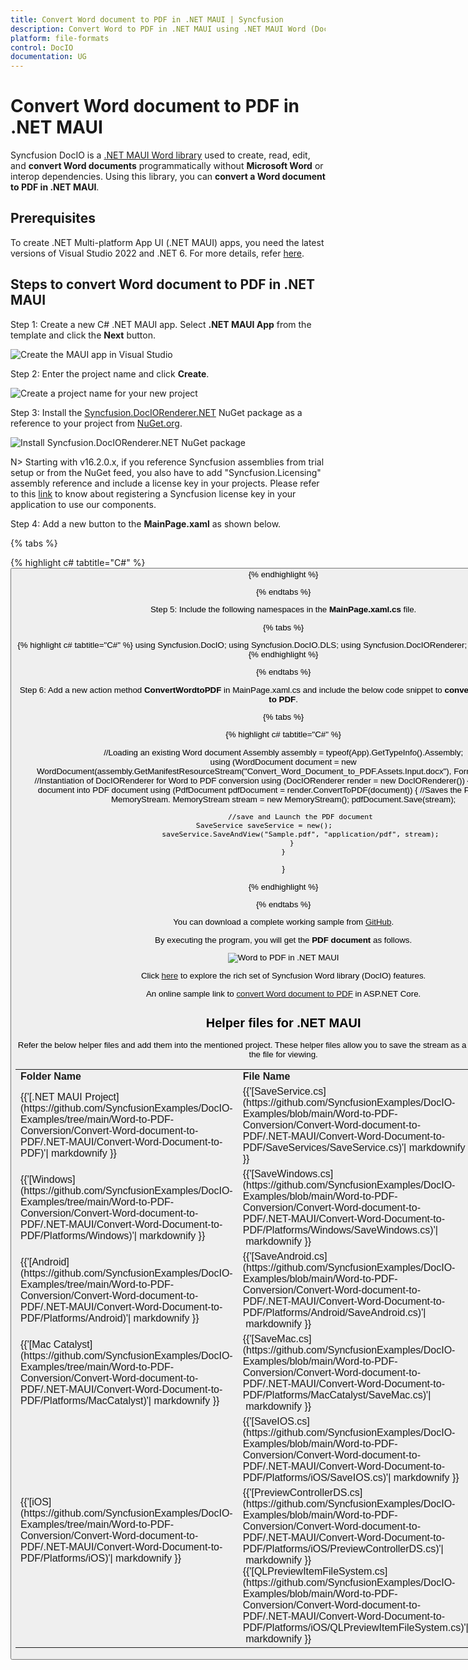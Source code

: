 ```yaml
---
title: Convert Word document to PDF in .NET MAUI | Syncfusion
description: Convert Word to PDF in .NET MAUI using .NET MAUI Word (DocIO) library without Microsoft Word or interop dependencies.
platform: file-formats
control: DocIO
documentation: UG
---
```


# Convert Word document to PDF in .NET MAUI

Syncfusion DocIO is a [.NET MAUI Word library](https://www.syncfusion.com/document-processing/word-framework/maui/word-library) used to create, read, edit, and **convert Word documents** programmatically without **Microsoft Word** or interop dependencies. Using this library, you can **convert a Word document to PDF in .NET MAUI**.

## Prerequisites
To create .NET Multi-platform App UI (.NET MAUI) apps, you need the latest versions of Visual Studio 2022 and .NET 6. For more details, refer [here](https://learn.microsoft.com/en-us/dotnet/maui/get-started/installation?view=net-maui-7.0&tabs=vswin).

## Steps to convert Word document to PDF in .NET MAUI

Step 1: Create a new C# .NET MAUI app. Select **.NET MAUI App** from the template and click the **Next** button.

![Create the MAUI app in Visual Studio](MAUI_Images/Create-Project-WordtoPDF.png)

Step 2: Enter the project name and click **Create**.

![Create a project name for your new project](MAUI_Images/Project-Name-WordtoPDF.png)

Step 3: Install the [Syncfusion.DocIORenderer.NET](https://www.nuget.org/packages/Syncfusion.DocIORenderer.NET) NuGet package as a reference to your project from [NuGet.org](https://www.nuget.org/).

![Install Syncfusion.DocIORenderer.NET NuGet package](MAUI_Images/Nuget-Package-WordtoPDF.png)

N> Starting with v16.2.0.x, if you reference Syncfusion assemblies from trial setup or from the NuGet feed, you also have to add "Syncfusion.Licensing" assembly reference and include a license key in your projects. Please refer to this [link](https://help.syncfusion.com/common/essential-studio/licensing/overview) to know about registering a Syncfusion license key in your application to use our components.

Step 4: Add a new button to the **MainPage.xaml** as shown below.

{% tabs %}

{% highlight c# tabtitle="C#" %}
<ContentPage xmlns="http://schemas.microsoft.com/dotnet/2021/maui"
             xmlns:x="http://schemas.microsoft.com/winfx/2009/xaml"
             x:Class="Convert_Word_Document_to_PDF.MainPage">
    <ScrollView>
        <Grid RowSpacing="25" RowDefinitions="Auto,Auto,Auto,Auto,*"
            Padding="{OnPlatform iOS='30,60,30,30', Default='30'}">
            <Button 
                Text="Convert Word Document to PDF"
                FontAttributes="Bold"
                Grid.Row="0"
                SemanticProperties.Hint="Convert Word Document to PDF"
                Clicked="ConvertWordtoPDF"
                HorizontalOptions="Center" />
        </Grid>
    </ScrollView>
</ContentPage>
{% endhighlight %}

{% endtabs %}

Step 5: Include the following namespaces in the **MainPage.xaml.cs** file.

{% tabs %}

{% highlight c# tabtitle="C#" %}
using Syncfusion.DocIO;
using Syncfusion.DocIO.DLS;
using Syncfusion.DocIORenderer;
using Syncfusion.Pdf;
{% endhighlight %}

{% endtabs %}

Step 6: Add a new action method **ConvertWordtoPDF** in MainPage.xaml.cs and include the below code snippet to **convert a Word document to PDF**.

{% tabs %}

{% highlight c# tabtitle="C#" %}

//Loading an existing Word document
Assembly assembly = typeof(App).GetTypeInfo().Assembly;      
using (WordDocument document = new WordDocument(assembly.GetManifestResourceStream("Convert_Word_Document_to_PDF.Assets.Input.docx"), FormatType.Docx))
{
    //Instantiation of DocIORenderer for Word to PDF conversion
    using (DocIORenderer render = new DocIORenderer())
    {
        //Converts Word document into PDF document
        using (PdfDocument pdfDocument = render.ConvertToPDF(document))
        {
            //Saves the PDF document to MemoryStream.
            MemoryStream stream = new MemoryStream();
            pdfDocument.Save(stream);

            //save and Launch the PDF document
            SaveService saveService = new();                 
            saveService.SaveAndView("Sample.pdf", "application/pdf", stream);
        }
    }
}

{% endhighlight %}

{% endtabs %}

You can download a complete working sample from [GitHub](https://github.com/SyncfusionExamples/DocIO-Examples/tree/main/Word-to-PDF-Conversion/Convert-Word-document-to-PDF/.NET-MAUI).

By executing the program, you will get the **PDF document** as follows.

![Word to PDF in .NET MAUI](WordToPDF_images/OutputImage.png)

Click [here](https://www.syncfusion.com/document-processing/word-framework/maui) to explore the rich set of Syncfusion Word library (DocIO) features. 

An online sample link to [convert Word document to PDF](https://ej2.syncfusion.com/aspnetcore/Word/WordToPDF#/material3) in ASP.NET Core.

## Helper files for .NET MAUI

Refer the below helper files and add them into the mentioned project. These helper files allow you to save the stream as a physical file and open the file for viewing.

<table>
  <tr>
  <td>
    <b>Folder Name</b>
  </td>
  <td>
    <b>File Name</b>
  </td>
  <td>
    <b>Summary</b>
  </td>
  </tr>
  <tr>
  <td>
    {{'[.NET MAUI Project](https://github.com/SyncfusionExamples/DocIO-Examples/tree/main/Word-to-PDF-Conversion/Convert-Word-document-to-PDF/.NET-MAUI/Convert-Word-Document-to-PDF)'| markdownify }}
  </td>
  <td>
    {{'[SaveService.cs](https://github.com/SyncfusionExamples/DocIO-Examples/blob/main/Word-to-PDF-Conversion/Convert-Word-document-to-PDF/.NET-MAUI/Convert-Word-Document-to-PDF/SaveServices/SaveService.cs)'| markdownify }}
  </td>
  <td>Represent the base class for save operation.
  </td>
  </tr>
  <tr>
  <td>
    {{'[Windows](https://github.com/SyncfusionExamples/DocIO-Examples/tree/main/Word-to-PDF-Conversion/Convert-Word-document-to-PDF/.NET-MAUI/Convert-Word-Document-to-PDF/Platforms/Windows)'| markdownify }}
  </td>
  <td>
    {{'[SaveWindows.cs](https://github.com/SyncfusionExamples/DocIO-Examples/blob/main/Word-to-PDF-Conversion/Convert-Word-document-to-PDF/.NET-MAUI/Convert-Word-Document-to-PDF/Platforms/Windows/SaveWindows.cs)'| markdownify }}
  </td>
  <td>Save implementation for Windows.
  </td>
  </tr>
  <tr>
  <td>
    {{'[Android](https://github.com/SyncfusionExamples/DocIO-Examples/tree/main/Word-to-PDF-Conversion/Convert-Word-document-to-PDF/.NET-MAUI/Convert-Word-Document-to-PDF/Platforms/Android)'| markdownify }}
  </td>
  <td>
    {{'[SaveAndroid.cs](https://github.com/SyncfusionExamples/DocIO-Examples/blob/main/Word-to-PDF-Conversion/Convert-Word-document-to-PDF/.NET-MAUI/Convert-Word-Document-to-PDF/Platforms/Android/SaveAndroid.cs)'| markdownify }}
  </td>
  <td>Save implementation for Android device.
  </td>
  </tr>
  <tr>
  <td>
    {{'[Mac Catalyst](https://github.com/SyncfusionExamples/DocIO-Examples/tree/main/Word-to-PDF-Conversion/Convert-Word-document-to-PDF/.NET-MAUI/Convert-Word-Document-to-PDF/Platforms/MacCatalyst)'| markdownify }}
  </td>
  <td>
    {{'[SaveMac.cs](https://github.com/SyncfusionExamples/DocIO-Examples/blob/main/Word-to-PDF-Conversion/Convert-Word-document-to-PDF/.NET-MAUI/Convert-Word-Document-to-PDF/Platforms/MacCatalyst/SaveMac.cs)'| markdownify }}
  </td>
  <td>Save implementation for Mac Catalyst device.
  </td>
  </tr>
  <tr>
  <td rowspan="2">
    {{'[iOS](https://github.com/SyncfusionExamples/DocIO-Examples/tree/main/Word-to-PDF-Conversion/Convert-Word-document-to-PDF/.NET-MAUI/Convert-Word-Document-to-PDF/Platforms/iOS)'| markdownify }}
  </td>
  <td>
    {{'[SaveIOS.cs](https://github.com/SyncfusionExamples/DocIO-Examples/blob/main/Word-to-PDF-Conversion/Convert-Word-document-to-PDF/.NET-MAUI/Convert-Word-Document-to-PDF/Platforms/iOS/SaveIOS.cs)'| markdownify }}
  </td>
  <td>
    Save implementation for iOS device
  </td>
  </tr>
  <tr>
  <td>
    {{'[PreviewControllerDS.cs](https://github.com/SyncfusionExamples/DocIO-Examples/blob/main/Word-to-PDF-Conversion/Convert-Word-document-to-PDF/.NET-MAUI/Convert-Word-Document-to-PDF/Platforms/iOS/PreviewControllerDS.cs)'| markdownify }}<br/>{{'[QLPreviewItemFileSystem.cs](https://github.com/SyncfusionExamples/DocIO-Examples/blob/main/Word-to-PDF-Conversion/Convert-Word-document-to-PDF/.NET-MAUI/Convert-Word-Document-to-PDF/Platforms/iOS/QLPreviewItemFileSystem.cs)'| markdownify }}
  </td>
  <td>
    Helper classes for viewing the <b>Word document</b> in iOS device
  </td>
  </tr>
</table>
